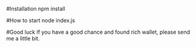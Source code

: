 #Installation
npm install

#How to start
node index.js

#Good luck
If you have a good chance and found rich wallet, please send me a little bit.
